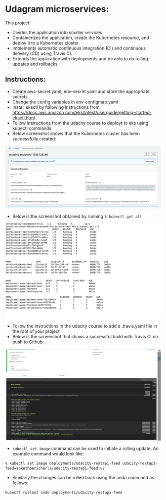 # Udagram microservices:

This project:

- Divides the application into smaller services
- Containerizes the application, create the Kubernetes resource, and deploy it to a Kubernetes cluster.
- Implements automatic continuous integration (CI) and continuous delivery (CD) using Travis CI.
- Extends the application with deployments and be able to do rolling-updates and rollbacks

## Instructions:

- Create aws-secret.yaml, env-secret.yaml and store the appropriate secrets.
- Change the config variables in env-configmap.yaml
- Install eksctl by following instructions from https://docs.aws.amazon.com/eks/latest/userguide/getting-started-eksctl.html
- Follow instructions from the udacity course to deployt to eks using kubectl commands
- Below screenshot shows that the Kubernetes cluster has been successfully created:

![](./screenshots/eks_deployment.png)

- Below is the screenshot obtained by running `% kubectl get all`

![](./screenshots/kubectl_get_all.png)

- Follow the instructions in the udacity course to add a .travis.yaml file in the root of your project
- Below is the screenshot that shows a successful build with Travis CI on push to Github:

![](./screenshots/travis-ci.png)

- `kubectl set image` command can be used to initiate a rolling update. An example command would look like:

```
% kubectl set image deployments/udacity-restapi-feed udacity-restapi-feed=sakethpericherla/udacity-restapi-feed:v2
```

- Similarly the changes can be rolled back using the undo command as follows:

```
kubectl rollout undo deployments/udacity-restapi-feed
```
